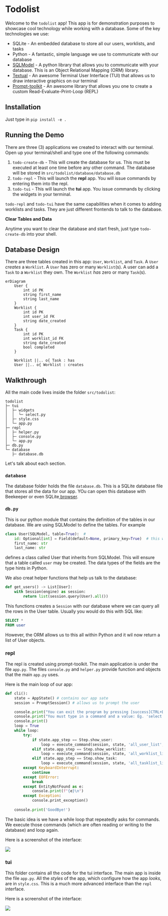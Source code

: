 # Todolist


Welcome to the `todolist` app! This app is for demonstration purposes to showcase cool technology while working with a database. Some of the key technologies we use:

- SQLite - An embedded database to store all our users, worklists, and tasks
- Python - A fantastic, simple language we use to communicate with our database
- [SQLModel](https://sqlmodel.tiangolo.com/) - A python library that allows you to communicate with your database. This is an Object Relational Mapping (ORM) library.
- [Textual](https://textual.textualize.io/) - An awesome Terminal User Interface (TUI) that allows us to draw interactive graphics on our terminal
- [Prompt-toolkit](https://github.com/prompt-toolkit/python-prompt-toolkit) - An awesome library that allows you one to create a custom Read-Evaluate-Print-Loop (REPL) 


## Installation

Just type in `pip install -e .`
## Running the Demo

There are three (3) applications we created to interact with our terminal. Open up your terminal/shell and type one of the following commands:

1. `todo-create-db` - This will create the database for us. This must be executed at least one time before any other command. The database will be stored in `src/todolist/database/database.db`
2. `todo-repl` - This will launch the **repl** app. You will issue commands by entering them into the repl.
3. `todo-tui` - This will launch the **tui** app. You issue commands by clicking the widgets in your terminal.


`todo-repl` and `todo-tui` have the same capabilities when it comes to adding worklists and tasks. They are just different frontends to talk to the database. 

**Clear Tables and Data**

Anytime you want to clear the database and start fresh, just type `todo-create-db` into your shell.

## Database Design

There are three tables created in this app: `User`, `Worklist`, and `Task`. A `User` *creates* a `Worklist`. A `User` has zero or many `Worklist`(s). A user can add a `Task` to a `Worklist` they own. The `Worklist` *has* zero or many `Task`(s). 

```mermaid
erDiagram
    User {
        int id PK
        string first_name
        string last_name
    }
    Worklist {
        int id PK
        int user_id FK
        string date_created
    }
    Task {
        int id PK
        int worklist_id FK
        string date_created
        bool completed
    }

    Worklist ||.. o{ Task : has
    User ||.. o{ Worklist : creates
```

## Walkthrough

All the main code lives inside the folder `src/todolist`:

```
todolist
├─ tui
│  ├─ widgets
│  │  └─ select.py
│  ├─ style.css
│  └─ app.py
├─ repl
│  ├─ helper.py
│  ├─ console.py
│  └─ app.py
├─ db.py
└─ database
   ├─ database.db
```

Let's talk about each section.

### `database`

The database folder holds the file `database.db`. This is a SQLite database file that stores all the data for our app. YOu can open this database with Beekeeper or even SQLite[ browser](https://sqlitebrowser.org/). 

### `db.py`

This is our python module that contains the definition of the tables in our database. We are using SQLModel to define the tables. For example

```python
class User(SQLModel, table=True):  # 
    id: Optional[int] = Field(default=None, primary_key=True)  # this will autoincrement by default
    first_name: str
    last_name: str 
```
defines a class called User that inherits from SQLModel. This will ensure that a table called `user` may be created. The data types of the fields are the type hints in Python.

We also creat helper functions that help us talk to the database:

```python
def get_users() -> List[User]:
    with Session(engine) as session:
        return list(session.query(User).all())
```

This functions creates a `Session` with our database where we can query all the rows in the User table. Usually you would do this with SQL like:

```sql
SELECT *
FROM user
```

However, the ORM allows us to this all within Python and it wil now return a list of User objects. 


### repl

The repl is created using prompt-toolkit. The main application is under the file `app.py`. The files `console.py` and `helper.py` provide function and objects that the main `app.py` uses.

Here is the main loop of our app:

```python
def cli():
    state = AppState() # contains our app sate
    session = PromptSession() # allows us to prompt the user

    console.print("You can exit the program by pressing [success]CTRL+D[/success] at anytime")
    console.print("You must type in a command and a value: Eg. 'select 1', 'complete 1'")
    console.print()
    loop = True
    while loop:
        try:
            if state.app_step == Step.show_user:
                loop = execute_command(session, state, 'all_user_list', model=User)
            elif state.app_step == Step.show_worklist:
                loop = execute_command(session, state, 'all_worklist_list', model=Worklist)
            elif state.app_step == Step.show_task:
                loop = execute_command(session, state, 'all_tasklist_list', model=Task)
        except KeyboardInterrupt:
            continue
        except EOFError:
            break
        except EntityNotFound as e:
            console.print(f"{e}\n")
        except Exception:
            console.print_exception()
            
    console.print('GoodBye!')
```

The basic idea is we have a while loop that repeatedly asks for commands. We execute those commands (which are often reading or writing to the database) and loop again.

Here is a screenshot of the interface:

![](./assets/repl-demo.png)

### tui

This folder contains all the code for the tui interface. The main app is inside the file `app.py`. All the *styles* of the app, which configure how the app *looks*, are in `style.css`. This is a much more advanced interface than the `repl` interface.

Here is a screenshot of the interface:

![](./assets/tui-demo.png)



